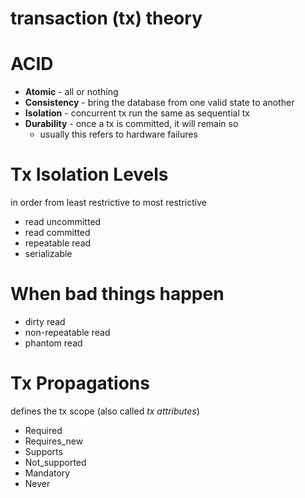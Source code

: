 # transaction (tx) theory

# ACID
* **Atomic** - all or nothing
* **Consistency** - bring the database from one valid state to another
* **Isolation** - concurrent tx run the same as sequential tx
* **Durability** - once a tx is committed, it will remain so
  * usually this refers to hardware failures

# Tx Isolation Levels

in order from least restrictive to most restrictive

* read uncommitted
* read committed
* repeatable read
* serializable

# When bad things happen
* dirty read
* non-repeatable read
* phantom read

# Tx Propagations

defines the tx scope (also called *tx attributes*)

* Required
* Requires_new
* Supports
* Not_supported
* Mandatory
* Never
